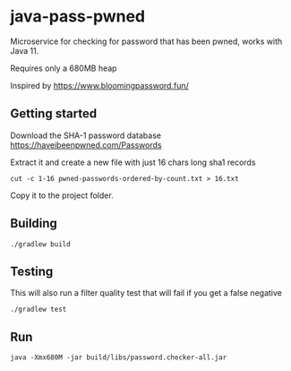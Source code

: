 # java-pass-pwned
Microservice for checking for password that has been pwned, works with Java 11.

Requires only a 680MB heap

Inspired by https://www.bloomingpassword.fun/

## Getting started
Download the SHA-1 password database https://haveibeenpwned.com/Passwords

Extract it and create a new file with just 16 chars long sha1 records

`cut -c 1-16 pwned-passwords-ordered-by-count.txt > 16.txt`

Copy it to the project folder.

## Building
```./gradlew build```

## Testing
This will also run a filter quality test that will fail if you get a false negative

```./gradlew test```

## Run
```java -Xmx680M -jar build/libs/password.checker-all.jar```
